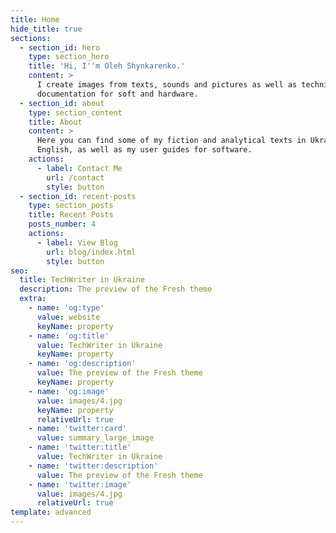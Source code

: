 ```yaml
---
title: Home
hide_title: true
sections:
  - section_id: hero
    type: section_hero
    title: 'Hi, I''m Oleh Shynkarenko.'
    content: >
      I create images from texts, sounds and pictures as well as technical
      documentation for soft and hardware.
  - section_id: about
    type: section_content
    title: About
    content: >
      Here you can find some of my fiction and analytical texts in Ukrainian and
      English, as well as my user guides for software.
    actions:
      - label: Contact Me
        url: /contact
        style: button
  - section_id: recent-posts
    type: section_posts
    title: Recent Posts
    posts_number: 4
    actions:
      - label: View Blog
        url: blog/index.html
        style: button
seo:
  title: TechWriter in Ukraine
  description: The preview of the Fresh theme
  extra:
    - name: 'og:type'
      value: website
      keyName: property
    - name: 'og:title'
      value: TechWriter in Ukraine
      keyName: property
    - name: 'og:description'
      value: The preview of the Fresh theme
      keyName: property
    - name: 'og:image'
      value: images/4.jpg
      keyName: property
      relativeUrl: true
    - name: 'twitter:card'
      value: summary_large_image
    - name: 'twitter:title'
      value: TechWriter in Ukraine
    - name: 'twitter:description'
      value: The preview of the Fresh theme
    - name: 'twitter:image'
      value: images/4.jpg
      relativeUrl: true
template: advanced
---
```

